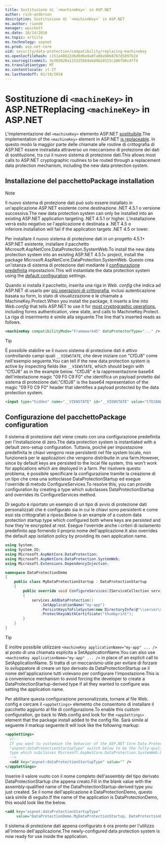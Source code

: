 ```yaml
---
title: Sostituzione di `<machineKey>` in ASP.NET
author: rick-anderson
description: Sostituzione di `<machineKey>` in ASP.NET
ms.author: riande
manager: wpickett
ms.date: 10/14/2016
ms.topic: article
ms.technology: aspnet
ms.prod: asp.net-core
uid: security/data-protection/compatibility/replacing-machinekey
ms.openlocfilehash: c151a48b22d6d0d6e0a8fa88a9868767d5897b2d
ms.sourcegitcommit: 3e303620a125325bb9abd4b2d315c106fb8c47fd
ms.translationtype: MT
ms.contentlocale: it-IT
ms.lasthandoff: 01/19/2018
---
```

# <a name="replacing-machinekey-in-aspnet"></a><span data-ttu-id="3ebb3-103">Sostituzione di `<machineKey>` in ASP.NET</span><span class="sxs-lookup"><span data-stu-id="3ebb3-103">Replacing `<machineKey>` in ASP.NET</span></span>

<a name="compatibility-replacing-machinekey"></a>

<span data-ttu-id="3ebb3-104">L'implementazione del `<machineKey>` elemento ASP.NET [sostituibile](https://blogs.msdn.microsoft.com/webdev/2012/10/23/cryptographic-improvements-in-asp-net-4-5-pt-2/).</span><span class="sxs-lookup"><span data-stu-id="3ebb3-104">The implementation of the `<machineKey>` element in ASP.NET [is replaceable](https://blogs.msdn.microsoft.com/webdev/2012/10/23/cryptographic-improvements-in-asp-net-4-5-pt-2/).</span></span> <span data-ttu-id="3ebb3-105">In questo modo la maggior parte delle chiamate alle routine di crittografia di ASP.NET essere instradata attraverso un meccanismo di protezione dei dati di sostituzione, tra cui il nuovo sistema di protezione dati.</span><span class="sxs-lookup"><span data-stu-id="3ebb3-105">This allows most calls to ASP.NET cryptographic routines to be routed through a replacement data protection mechanism, including the new data protection system.</span></span>

## <a name="package-installation"></a><span data-ttu-id="3ebb3-106">Installazione del pacchetto</span><span class="sxs-lookup"><span data-stu-id="3ebb3-106">Package installation</span></span>

> [!NOTE]
> <span data-ttu-id="3ebb3-107">Il nuovo sistema di protezione dati può solo essere installato in un'applicazione ASP.NET esistente come destinazione .NET 4.5.1 o versione successiva.</span><span class="sxs-lookup"><span data-stu-id="3ebb3-107">The new data protection system can only be installed into an existing ASP.NET application targeting .NET 4.5.1 or higher.</span></span> <span data-ttu-id="3ebb3-108">L'installazione verrà esito negativo se l'applicazione è destinata a .NET 4.5 o inferiore.</span><span class="sxs-lookup"><span data-stu-id="3ebb3-108">Installation will fail if the application targets .NET 4.5 or lower.</span></span>

<span data-ttu-id="3ebb3-109">Per installare il nuovo sistema di protezione dati in un progetto 4.5.1+ ASP.NET esistente, installare il pacchetto Microsoft.AspNetCore.DataProtection.SystemWeb.</span><span class="sxs-lookup"><span data-stu-id="3ebb3-109">To install the new data protection system into an existing ASP.NET 4.5.1+ project, install the package Microsoft.AspNetCore.DataProtection.SystemWeb.</span></span> <span data-ttu-id="3ebb3-110">Questo crea un'istanza di sistema di protezione dati mediante il [configurazione predefinita](xref:security/data-protection/configuration/default-settings) impostazioni.</span><span class="sxs-lookup"><span data-stu-id="3ebb3-110">This will instantiate the data protection system using the [default configuration](xref:security/data-protection/configuration/default-settings) settings.</span></span>

<span data-ttu-id="3ebb3-111">Quando si installa il pacchetto, inserita una riga in *Web. config* che indica ad ASP.NET di usarlo per [più operazioni di crittografia](https://blogs.msdn.microsoft.com/webdev/2012/10/23/cryptographic-improvements-in-asp-net-4-5-pt-2/), inclusi autenticazione basata su form, lo stato di visualizzazione e le chiamate a MachineKey.Protect.</span><span class="sxs-lookup"><span data-stu-id="3ebb3-111">When you install the package, it inserts a line into *Web.config* that tells ASP.NET to use it for [most cryptographic operations](https://blogs.msdn.microsoft.com/webdev/2012/10/23/cryptographic-improvements-in-asp-net-4-5-pt-2/), including forms authentication, view state, and calls to MachineKey.Protect.</span></span> <span data-ttu-id="3ebb3-112">La riga di inserimento è simile alla seguente.</span><span class="sxs-lookup"><span data-stu-id="3ebb3-112">The line that's inserted reads as follows.</span></span>

```xml
<machineKey compatibilityMode="Framework45" dataProtectorType="..." />
```

>[!TIP]
> <span data-ttu-id="3ebb3-113">È possibile stabilire se il nuovo sistema di protezione dati è attivo controllando campi quali `__VIEWSTATE`, che deve iniziare con "CfDJ8" come nell'esempio seguente.</span><span class="sxs-lookup"><span data-stu-id="3ebb3-113">You can tell if the new data protection system is active by inspecting fields like `__VIEWSTATE`, which should begin with "CfDJ8" as in the example below.</span></span> <span data-ttu-id="3ebb3-114">"CfDJ8" è la rappresentazione base64 dell'intestazione magic "09 F0 C9 F0" che identifica un payload protetto dal sistema di protezione dati.</span><span class="sxs-lookup"><span data-stu-id="3ebb3-114">"CfDJ8" is the base64 representation of the magic "09 F0 C9 F0" header that identifies a payload protected by the data protection system.</span></span>

```html
<input type="hidden" name="__VIEWSTATE" id="__VIEWSTATE" value="CfDJ8AWPr2EQPTBGs3L2GCZOpk..." />
```

## <a name="package-configuration"></a><span data-ttu-id="3ebb3-115">Configurazione del pacchetto</span><span class="sxs-lookup"><span data-stu-id="3ebb3-115">Package configuration</span></span>

<span data-ttu-id="3ebb3-116">Il sistema di protezione dati viene creato con una configurazione predefinita per l'installazione di zero.</span><span class="sxs-lookup"><span data-stu-id="3ebb3-116">The data protection system is instantiated with a default zero-setup configuration.</span></span> <span data-ttu-id="3ebb3-117">Tuttavia, poiché per impostazione predefinita le chiavi vengono rese persistenti nel file system locale, non funzionerà per le applicazioni che vengono distribuite in una farm.</span><span class="sxs-lookup"><span data-stu-id="3ebb3-117">However, since by default keys are persisted to the local file system, this won't work for applications which are deployed in a farm.</span></span> <span data-ttu-id="3ebb3-118">Per risolvere questo problema, è possibile specificare la configurazione tramite la creazione di un tipo che crea una sottoclasse DataProtectionStartup ed esegue l'override di metodo ConfigureServices.</span><span class="sxs-lookup"><span data-stu-id="3ebb3-118">To resolve this, you can provide configuration by creating a type which subclasses DataProtectionStartup and overrides its ConfigureServices method.</span></span>

<span data-ttu-id="3ebb3-119">Di seguito è riportato un esempio di un tipo di avvio di protezione dati personalizzati che è configurato sia in cui le chiavi sono persistenti e come essi sta crittografati a riposo.</span><span class="sxs-lookup"><span data-stu-id="3ebb3-119">Below is an example of a custom data protection startup type which configured both where keys are persisted and how they're encrypted at rest.</span></span> <span data-ttu-id="3ebb3-120">Esegue l'override anche i criteri di isolamento predefinito app fornendo il proprio nome dell'applicazione.</span><span class="sxs-lookup"><span data-stu-id="3ebb3-120">It also overrides the default app isolation policy by providing its own application name.</span></span>

```csharp
using System;
using System.IO;
using Microsoft.AspNetCore.DataProtection;
using Microsoft.AspNetCore.DataProtection.SystemWeb;
using Microsoft.Extensions.DependencyInjection;

namespace DataProtectionDemo
{
    public class MyDataProtectionStartup : DataProtectionStartup
    {
        public override void ConfigureServices(IServiceCollection services)
        {
            services.AddDataProtection()
                .SetApplicationName("my-app")
                .PersistKeysToFileSystem(new DirectoryInfo(@"\\server\share\myapp-keys\"))
                .ProtectKeysWithCertificate("thumbprint");
        }
    }
}
```

>[!TIP]
> <span data-ttu-id="3ebb3-121">È inoltre possibile utilizzare `<machineKey applicationName="my-app" ... />` al posto di una chiamata esplicita a SetApplicationName.</span><span class="sxs-lookup"><span data-stu-id="3ebb3-121">You can also use `<machineKey applicationName="my-app" ... />` in place of an explicit call to SetApplicationName.</span></span> <span data-ttu-id="3ebb3-122">Si tratta di un meccanismo utile per evitare di forzare lo sviluppatore di creare un tipo derivato da DataProtectionStartup se il nome dell'applicazione tutti volevano per configurare l'impostazione.</span><span class="sxs-lookup"><span data-stu-id="3ebb3-122">This is a convenience mechanism to avoid forcing the developer to create a DataProtectionStartup-derived type if all they wanted to configure was setting the application name.</span></span>

<span data-ttu-id="3ebb3-123">Per abilitare questa configurazione personalizzata, tornare al file Web. config e cercare il `<appSettings>` elemento che consentono di installare il pacchetto aggiunto al file di configurazione.</span><span class="sxs-lookup"><span data-stu-id="3ebb3-123">To enable this custom configuration, go back to Web.config and look for the `<appSettings>` element that the package install added to the config file.</span></span> <span data-ttu-id="3ebb3-124">Sarà simile al seguente il markup seguente:</span><span class="sxs-lookup"><span data-stu-id="3ebb3-124">It will look like the following markup:</span></span>

```xml
<appSettings>
  <!--
  If you want to customize the behavior of the ASP.NET Core Data Protection stack, set the
  "aspnet:dataProtectionStartupType" switch below to be the fully-qualified name of a
  type which subclasses Microsoft.AspNetCore.DataProtection.SystemWeb.DataProtectionStartup.
  -->
  <add key="aspnet:dataProtectionStartupType" value="" />
</appSettings>
```

<span data-ttu-id="3ebb3-125">Inserire il valore vuoto con il nome completo dell'assembly del tipo derivato DataProtectionStartup che appena creato.</span><span class="sxs-lookup"><span data-stu-id="3ebb3-125">Fill in the blank value with the assembly-qualified name of the DataProtectionStartup-derived type you just created.</span></span> <span data-ttu-id="3ebb3-126">Se il nome dell'applicazione è DataProtectionDemo, questo sarà simile di seguito.</span><span class="sxs-lookup"><span data-stu-id="3ebb3-126">If the name of the application is DataProtectionDemo, this would look like the below.</span></span>

```xml
<add key="aspnet:dataProtectionStartupType"
     value="DataProtectionDemo.MyDataProtectionStartup, DataProtectionDemo" />
```

<span data-ttu-id="3ebb3-127">Il sistema di protezione dati appena configurato è ora pronto per l'utilizzo all'interno dell'applicazione.</span><span class="sxs-lookup"><span data-stu-id="3ebb3-127">The newly-configured data protection system is now ready for use inside the application.</span></span>
